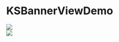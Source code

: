 # KSBannerViewDemo

![](https://github.com/iCloudys/KSBannerViewDemo/blob/master/GIF/QQ20170504-123314-HD.gif)
<br/>
![](https://github.com/iCloudys/KSBannerViewDemo/blob/master/GIF/QQ20170504-123524-HD.gif)
